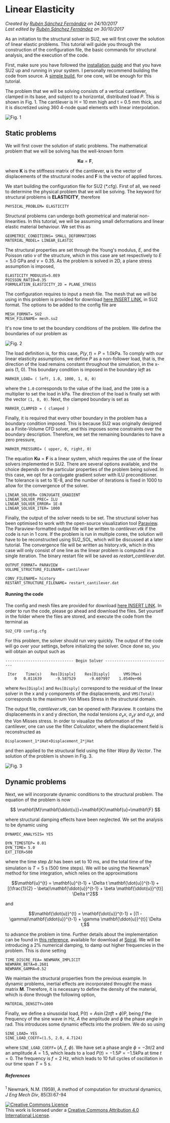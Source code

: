 # Linear Elasticity

_Created by [Rubén Sánchez Fernández](https://github.com/rsanfer) on 24/10/2017_   
_Last edited by [Rubén Sánchez Fernández](https://github.com/rsanfer) on 30/10/2017_

As an initiation to the structural solver in SU2, we will first cover the solution of linear elastic problems. This tutorial will guide you through the construction of the configuration file, the basic commands for structural analysis, and the execution of the code.

First, make sure you have followed the [installation guide](https://github.com/su2code/SU2/wiki/Installation) and that you have SU2 up and running in your system. I personally recommend building the code from source. A [simple build](https://github.com/su2code/SU2/wiki/Simple-Build), for one core, will be enough for this tutorial.

The problem that we will be solving consists of a vertical cantilever, clamped in its base, and subject to a horizontal, distributed load $P$. This is shown in Fig. 1. The cantilever is H = 10 mm high and t = 0.5 mm thick, and it is discretized using 360 4-node quad elements with linear interpolation. 

![Fig. 1](01_Linear/img/F1.png)

## Static problems

We will first cover the solution of static problems. The mathematical problem that we will be solving has the well-known form  

$$\mathbf{K} \mathbf{u} = \mathbf{F},$$  

where $\mathbf{K}$ is the stiffness matrix of the cantilever, $\mathbf{u}$ is the vector of displacements of the structural nodes and $\mathbf{F}$ is the vector of applied forces.  

We start building the configuration file for SU2 (\*.cfg). First of all, we need to determine the physical problem that we will be solving. The keyword for structural problems is **ELASTICITY**, therefore

```
PHYSICAL_PROBLEM= ELASTICITY
```

Structural problems can undergo both geometrical and material non-linearities. In this tutorial, we will be assuming small deformations and linear elastic material behaviour. We set this as

```
GEOMETRIC_CONDITIONS= SMALL_DEFORMATIONS
MATERIAL_MODEL= LINEAR_ELASTIC
```

The structural properties are set through the Young's modulus, $E$, and the Poisson ratio $\nu$ of the structure, which in this case are set respectively to $E = 5.0$ GPa and $\nu = 0.35$. As the problem is solved in 2D, a plane stress assumption is imposed,

```
ELASTICITY_MODULUS=5.0E9
POISSON_RATIO=0.35
FORMULATION_ELASTICITY_2D = PLANE_STRESS
```

The configuration requires to input a mesh file. The mesh that we will be using in this problem is provided for download [here INSERT LINK](https://github.com/rsanfer/su2fsi), in SU2 format. The options to be added to the config file are

```
MESH_FORMAT= SU2
MESH_FILENAME= mesh.su2
```

It's now time to set the boundary conditions of the problem. We define the boundaries of our problem as

![Fig. 2](01_Linear/img/F2.png)

The load definition is, for this case, $P(y, t) = P = 1.0 \textrm{kPa}$. To comply with our linear elasticity assumptions, we define $P$ as a non-follower load, that is, the direction of the load remains constant throughout the simulation, in the x-axis (1, 0). This boundary condition is imposed in the boundary _left_ as

```
MARKER_LOAD= ( left, 1.0, 1000, 1, 0, 0)
```

where the ```1.0``` corresponds to the value of the load, and the ```1000``` is a multiplier to set the load in kPa. The direction of the load is finally set with the vector ```(1, 0, 0)```. Next, the clamped boundary is set as

```
MARKER_CLAMPED = ( clamped )
```

Finally, it is required that every other boundary in the problem has a boundary condition imposed. This is because SU2 was originally designed as a Finite-Volume CFD solver, and this imposes some constraints over the boundary description. Therefore, we set the remaining boundaries to have a zero pressure,

```
MARKER_PRESSURE= ( upper, 0, right, 0)
```

The equation $\mathbf{K} \mathbf{u} = \mathbf{F}$ is a linear system, which requires the use of the linear solvers implemented in SU2. There are several options available, and the choice depends on the particular properties of the problem being solved. In this case, we opt for a conjugate gradient solver with ILU preconditioner. The tolerance is set to 1E-8, and the number of iterations is fixed in 1000 to allow for the convergence of the solver.

```
LINEAR_SOLVER= CONJUGATE_GRADIENT
LINEAR_SOLVER_PREC= ILU
LINEAR_SOLVER_ERROR= 1E-8
LINEAR_SOLVER_ITER= 1000
```

Finally, the output of the solver needs to be set. The structural solver has been optimised to work with the open-source visualization tool [Paraview](https://www.paraview.org/). The Paraview-formatted output file will be written to _cantilever.vtk_ if the code is run in 1 core. If the problem is run in multiple cores, the solution will have to be reconstructed using SU2_SOL, which will be discussed at a later tutorial. The convergence file will be written as history.vtk, which in this case will only consist of one line as the linear problem is computed in a single iteration. The binary restart file will be saved as *restart\_cantilever.dat*.


```
OUTPUT_FORMAT= PARAVIEW
VOLUME_STRUCTURE_FILENAME= cantilever

CONV_FILENAME= history
RESTART_STRUCTURE_FILENAME= restart_cantilever.dat
```

#### Running the code

The config and mesh files are provided for download [here INSERT LINK](https://github.com/rsanfer/su2fsi). In order to run the code, please go ahead and download the files. Set yourself in the folder where the files are stored, and execute the code from the terminal as

```
SU2_CFD config.cfg
```

For this problem, the solver should run very quickly. The output of the code will go over your settings, before initializing the solver. Once done so, you will obtain an output such as

```
------------------------------ Begin Solver -----------------------------

 Iter    Time(s)    Res[Displx]    Res[Disply]      VMS(Max)
    0   0.011639      -9.587529      -9.607997    1.0540e+06
```

where ```Res[Displx]``` and ```Res[Disply]``` correspond to the residual of the linear solver in the x and y components of the displacements, and ```VMS(Total)``` corresponds to the maximum Von Mises Stress in the structural domain.

The output file, _cantilever.vtk_, can be opened with Paraview. It contains the displacements in x and y direction, the nodal tensions $\sigma_xx$, $\sigma_yy$ and $\sigma_xy$, and the Von Misses stress. In order to visualize the deformation of the cantilever, one can use the filter _Calculator_, where the displacement field is reconstructed as

```
Displacement_1*iHat+Displacement_2*jHat
```

and then applied to the structural field using the filter _Warp By Vector_. The solution of the problem is shown in Fig. 3.

![Fig. 3](01_Linear/img/F3.png)




## Dynamic problems

Next, we will incorporate dynamic conditions to the structural problem. The equation of the problem is now  

$$ \mathbf{M}\mathbf{\ddot{u}}+\mathbf{K}\mathbf{u}=\mathbf{F} $$

where structural damping effects have been neglected. We set the analysis to be dynamic using

```
DYNAMIC_ANALYSIS= YES

DYN_TIMESTEP= 0.01
DYN_TIME= 5.0
EXT_ITER=500

```

where the time step $\Delta t$ has been set to 10 ms, and the total time of the simulation is $T = 5$ s (500 time steps). We will be using the Newmark$^1$ method for time integration, which relies on the approximations  

$$\mathbf{u}^{t} = \mathbf{u}^{t-1} +  \Delta t \mathbf{\dot{u}}^{t-1} + [(\frac{1}{2} - \beta)\mathbf{\ddot{u}}^{t-1} + \beta \mathbf{\ddot{u}}^{t}] \Delta t^2$$

and

$$\mathbf{\dot{u}}^{t} = \mathbf{\dot{u}}^{t-1} + [(1 - \gamma)\mathbf{\ddot{u}}^{t-1} + \gamma \mathbf{\ddot{u}}^{t}] \Delta t,$$

to advance the problem in time. Further details about the implementation can be found in [this reference](https://arc.aiaa.org/doi/10.2514/6.2016-0205), available for download at [Spiral](https://spiral.imperial.ac.uk/handle/10044/1/28633). We will be introducing a 2% numerical damping, to damp out higher frequencies in the problem. This is done setting

```
TIME_DISCRE_FEA= NEWMARK_IMPLICIT
NEWMARK_BETA=0.2601
NEWMARK_GAMMA=0.52
```

We maintain the structural properties from the previous example. In dynamic problems, inertial effects are incorporated throught the mass matrix $\mathbf{M}$. Therefore, it is necessary to define the density of the material, which is done through the following option,

```
MATERIAL_DENSITY=1000
```

Finally, we define a sinusoidal load, $\mathrm{P}(t) = A \sin(2\pi f t+\phi)\mathrm{P}$, being $f$ the frequency of the sine wave in Hz, $A$ the amplitude and $\phi$ the phase angle in rad. This introduces some dynamic effects into the problem. We do so using 

```
SINE_LOAD= YES
SINE_LOAD_COEFF=(1.5, 2.0, 4.7124)
```

where ```SINE_LOAD_COEFF=``` ($A$, $f$, $\phi$). We have set a phase angle $\phi = -3\pi/2$ and an amplitude $A = 1.5$, which leads to a load $P(t) = -1.5P = -1.5 \textrm{kPa}$ at time $t=0$. The frequency is $f=2$ Hz, which leads to 10 full cycles of oscillation in our time span $T = 5$ s.



##### References
$^1$ Newmark, N.M. (1959), A method of computation for structural dynamics, _J Eng Mech Div_, 85(3):67-94

<dl>
<a rel="license" href="http://creativecommons.org/licenses/by/4.0/"><img alt="Creative Commons Licence" style="border-width:0" src="https://i.creativecommons.org/l/by/4.0/88x31.png" /></a><br />This work is licensed under a <a rel="license" href="http://creativecommons.org/licenses/by/4.0/">Creative Commons Attribution 4.0 International License</a>.
</dl>
